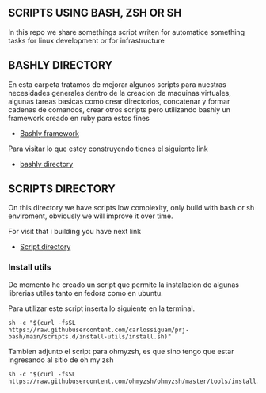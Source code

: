 SCRIPTS USING BASH, ZSH OR SH
------------------------------------------------

In this repo we share somethings script writen for automatice something tasks for linux development or for infrastructure

## BASHLY DIRECTORY
En esta carpeta tratamos de mejorar algunos scripts para nuestras necesidades generales dentro de la creacion de maquinas virtuales, algunas tareas basicas como crear directorios, concatenar y formar cadenas de comandos, crear otros scripts pero utilizando bashly un framework creado en ruby para estos fines 
- [Bashly framework](https://bashly.dannyb.co/)

Para visitar lo que estoy construyendo tienes el siguiente link
- [bashly directory](https://github.com/carlossiguam/prj-bash/tree/main/bashly.d)

## SCRIPTS DIRECTORY
On this directory we have scripts low complexity, only build with bash or sh enviroment, obviously we will improve it over time.

For visit that i building you have next link
- [Script directory](https://github.com/carlossiguam/prj-bash/tree/main/scripts.d)


### Install utils
De momento he creado un script que permite la instalacion de algunas librerias utiles tanto en fedora como en ubuntu. 

Para utilizar este script inserta lo siguiente en la terminal.

```shell
sh -c "$(curl -fsSL https://raw.githubusercontent.com/carlossiguam/prj-bash/main/scripts.d/install-utils/install.sh)"
```

Tambien adjunto el script para ohmyzsh, es que sino tengo que estar ingresando al sitio de oh my zsh

```shell
sh -c "$(curl -fsSL https://raw.githubusercontent.com/ohmyzsh/ohmyzsh/master/tools/install.sh)"
```
